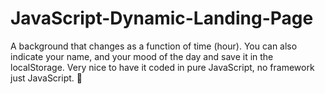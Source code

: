 # JavaScript-Dynamic-Landing-Page

A background that changes as a function of time (hour).
You can also indicate your name, and your mood of the day and save it in the localStorage. 
Very nice to have it coded in pure JavaScript, no framework just JavaScript. 🤗
